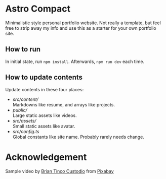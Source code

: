 # Astro Compact

Minimalistic style personal portfolio website. Not really a template, but feel free to strip away my info and use this as a starter for your own portfolio site.

## How to run

In initial state, run `npm install`. Afterwards, `npm run dev` each time.

## How to update contents

Update contents in these four places:
- *src/content/*      
    Markdowns like resume, and arrays like projects.
- *public/*      
    Large static assets like videos.
- *src/assets/*  
    Small static assets like avatar.
- *src/config.ts*  
    Global constants like site name. Probably rarely needs change.

# Acknowledgement

Sample video by <a href="https://pixabay.com/users/xbriantcx-36275440/?utm_source=link-attribution&utm_medium=referral&utm_campaign=video&utm_content=241802">Brian Tinco Custodio</a> from <a href="https://pixabay.com//?utm_source=link-attribution&utm_medium=referral&utm_campaign=video&utm_content=241802">Pixabay</a>
